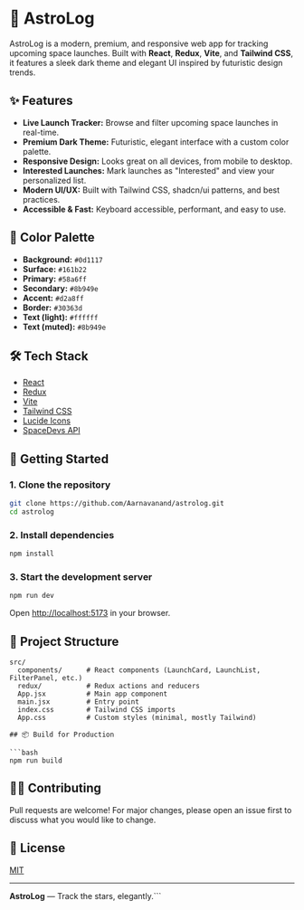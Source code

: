 # 🚀 AstroLog

AstroLog is a modern, premium, and responsive web app for tracking upcoming space launches. Built with **React**, **Redux**, **Vite**, and **Tailwind CSS**, it features a sleek dark theme and elegant UI inspired by futuristic design trends.

## ✨ Features

- **Live Launch Tracker:** Browse and filter upcoming space launches in real-time.
- **Premium Dark Theme:** Futuristic, elegant interface with a custom color palette.
- **Responsive Design:** Looks great on all devices, from mobile to desktop.
- **Interested Launches:** Mark launches as "Interested" and view your personalized list.
- **Modern UI/UX:** Built with Tailwind CSS, shadcn/ui patterns, and best practices.
- **Accessible & Fast:** Keyboard accessible, performant, and easy to use.

## 🎨 Color Palette

- **Background:** `#0d1117`
- **Surface:** `#161b22`
- **Primary:** `#58a6ff`
- **Secondary:** `#8b949e`
- **Accent:** `#d2a8ff`
- **Border:** `#30363d`
- **Text (light):** `#ffffff`
- **Text (muted):** `#8b949e`

## 🛠️ Tech Stack

- [React](https://react.dev/)
- [Redux](https://redux.js.org/)
- [Vite](https://vitejs.dev/)
- [Tailwind CSS](https://tailwindcss.com/)
- [Lucide Icons](https://lucide.dev/)
- [SpaceDevs API](https://thespacedevs.com/)

## 🚀 Getting Started

### 1. Clone the repository
```bash
git clone https://github.com/Aarnavanand/astrolog.git
cd astrolog
```

### 2. Install dependencies

```bash
npm install
```

### 3. Start the development server

```bash
npm run dev
```

Open [http://localhost:5173](http://localhost:5173) in your browser.

## 📁 Project Structure

```
src/
  components/      # React components (LaunchCard, LaunchList, FilterPanel, etc.)
  redux/           # Redux actions and reducers
  App.jsx          # Main app component
  main.jsx         # Entry point
  index.css        # Tailwind CSS imports
  App.css          # Custom styles (minimal, mostly Tailwind)

## 📦 Build for Production

```bash
npm run build
```

## 🧑‍💻 Contributing

Pull requests are welcome! For major changes, please open an issue first to discuss what you would like to change.

## 📄 License

[MIT](LICENSE)

---

**AstroLog** — Track the stars, elegantly.```